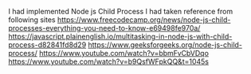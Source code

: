 I had implemented Node js Child Process 
I had taken reference from following sites
https://www.freecodecamp.org/news/node-js-child-processes-everything-you-need-to-know-e69498fe970a/
https://javascript.plainenglish.io/multitasking-in-node-js-with-child-process-d82841fd8d29
https://www.geeksforgeeks.org/node-js-child-process/
https://www.youtube.com/watch?v=bbmFvCbVDqo
https://www.youtube.com/watch?v=b9QsfWFpkQQ&t=1045s
